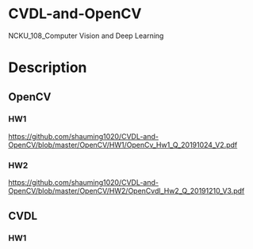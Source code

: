 # CVDL-and-OpenCV
NCKU_108_Computer Vision and Deep Learning

# Description
## OpenCV
### HW1
https://github.com/shauming1020/CVDL-and-OpenCV/blob/master/OpenCV/HW1/OpenCv_Hw1_Q_20191024_V2.pdf

### HW2
https://github.com/shauming1020/CVDL-and-OpenCV/blob/master/OpenCV/HW2/OpenCvdl_Hw2_Q_20191210_V3.pdf

## CVDL
### HW1
